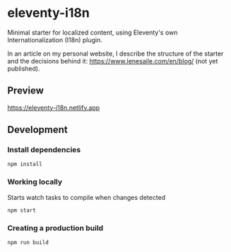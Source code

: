 # eleventy-i18n

Minimal starter for localized content, using Eleventy's own Internationalization (I18n) plugin.

In an article on my personal website, I describe the structure of the starter and the decisions behind it: https://www.lenesaile.com/en/blog/ (not yet published).

## Preview

https://eleventy-i18n.netlify.app

## Development

### Install dependencies

```
npm install
```

### Working locally

Starts watch tasks to compile when changes detected

```
npm start
```

### Creating a production build

```
npm run build
```
